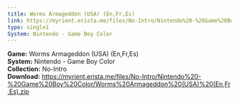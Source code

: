 ```yaml
---
title: Worms Armageddon (USA) (En,Fr,Es)
link: https://myrient.erista.me/files/No-Intro/Nintendo%20-%20Game%20Boy%20Color/Worms%20Armageddon%20(USA)%20(En,Fr,Es).zip
type: single1
System: Nintendo - Game Boy Color
---
```

<b>Game:</b> Worms Armageddon (USA) (En,Fr,Es)<br>
<b>System:</b> Nintendo - Game Boy Color<br>
<b>Collection:</b> No-Intro<br>
<b>Download:</b> https://myrient.erista.me/files/No-Intro/Nintendo%20-%20Game%20Boy%20Color/Worms%20Armageddon%20(USA)%20(En,Fr,Es).zip